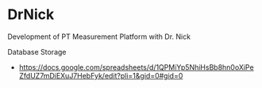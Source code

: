 # DrNick
Development of PT Measurement Platform with Dr. Nick

Database Storage
- https://docs.google.com/spreadsheets/d/1QPMiYp5NhiHsBb8hn0oXiPeZfdUZ7mDiEXuJ7HebFyk/edit?pli=1&gid=0#gid=0
